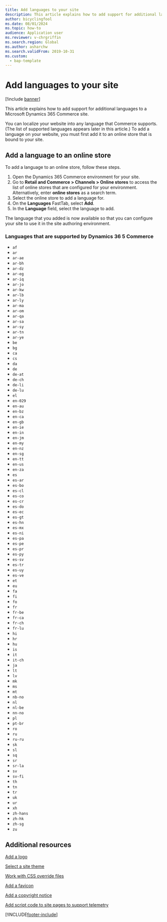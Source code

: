 ```yaml
---
title: Add languages to your site
description: This article explains how to add support for additional languages to a Microsoft Dynamics 365 Commerce site.
author: bicyclingfool
ms.date: 08/01/2024
ms.topic: how-to
audience: Application user
ms.reviewer: v-chrgriffin
ms.search.region: Global
ms.author: asharchw
ms.search.validFrom: 2019-10-31
ms.custom: 
  - bap-template
---
```

# Add languages to your site

[!include [banner](includes/banner.md)]

This article explains how to add support for additional languages to a Microsoft Dynamics 365 Commerce site.

You can localize your website into any language that Commerce supports. (The list of supported languages appears later in this article.) To add a language on your website, you must first add it to an online store that is bound to your site.

## Add a language to an online store

To add a language to an online store, follow these steps.

1. Open the Dynamics 365 Commerce environment for your site.
1. Go to **Retail and Commerce \> Channels \> Online stores** to access the list of online stores that are configured for your environment. Alternatively, enter **online stores** as a search term.
1. Select the online store to add a language for.
1. On the **Languages** FastTab, select **Add**.
1. In the **Language** field, select the language to add.

The language that you added is now available so that you can configure your site to use it in the site authoring environment.

### Languages that are supported by Dynamics 36 5 Commerce

- `af`
- `ar`
- `ar-ae`
- `ar-bh`
- `ar-dz`
- `ar-eg`
- `ar-iq`
- `ar-jo`
- `ar-kw`
- `ar-lb`
- `ar-ly`
- `ar-ma`
- `ar-om`
- `ar-qa`
- `ar-sa`
- `ar-sy`
- `ar-tn`
- `ar-ye`
- `be`
- `bg`
- `ca`
- `cs`
- `da`
- `de`
- `de-at`
- `de-ch`
- `de-li`
- `de-lu`
- `el`
- `en-029`
- `en-au`
- `en-bz`
- `en-ca`
- `en-gb`
- `en-ie`
- `en-in`
- `en-jm`
- `en-my`
- `en-nz`
- `en-sg`
- `en-tt`
- `en-us`
- `en-za`
- `es`
- `es-ar`
- `es-bo`
- `es-cl`
- `es-co`
- `es-cr`
- `es-do`
- `es-ec`
- `es-gt`
- `es-hn`
- `es-mx`
- `es-ni`
- `es-pa`
- `es-pe`
- `es-pr`
- `es-py`
- `es-sv`
- `es-tr`
- `es-uy`
- `es-ve`
- `et`
- `eu`
- `fa`
- `fi`
- `fo`
- `fr`
- `fr-be`
- `fr-ca`
- `fr-ch`
- `fr-lu`
- `hi`
- `hr`
- `hu`
- `is`
- `it`
- `it-ch`
- `ja`
- `lt`
- `lv`
- `mk`
- `ms`
- `mt`
- `nb-no`
- `nl`
- `nl-be`
- `nn-no`
- `pl`
- `pt-br`
- `ro`
- `ru`
- `ru-ru`
- `sk`
- `sl`
- `sq`
- `sr`
- `sr-la`
- `sv`
- `sv-fi`
- `th`
- `tn`
- `tr`
- `uk`
- `ur`
- `xh`
- `zh-hans`
- `zh-hk`
- `zh-sg`
- `zu`

## Additional resources

[Add a logo](add-logo.md)

[Select a site theme](select-site-theme.md)

[Work with CSS override files](css-override-files.md)

[Add a favicon](add-favicon.md)

[Add a copyright notice](add-copyright-notice.md)

[Add script code to site pages to support telemetry](add-telemetry.md)


[!INCLUDE[footer-include](../includes/footer-banner.md)]
